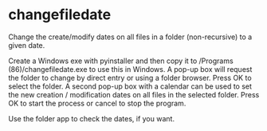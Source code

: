 # changefiledate
Change the create/modify dates on all files in a folder (non-recursive) to a given date.

Create a Windows exe with pyinstaller and then copy it to /Programs (86)/changefiledate.exe to use this in Windows.
A pop-up box will request the folder to change by direct entry or using a folder browser. Press OK to select the folder.
A second pop-up box with a calendar can be used to set the new creation / modification dates on all files in the selected folder.
Press OK to start the process or cancel to stop the program.

Use the folder app to check the dates, if you want.

